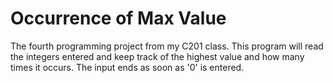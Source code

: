 # Occurrence of Max Value
 The fourth programming project from my C201 class.  This program will read the integers entered and keep track of the highest value and how many times it occurs.  The input ends as soon as '0' is entered.
